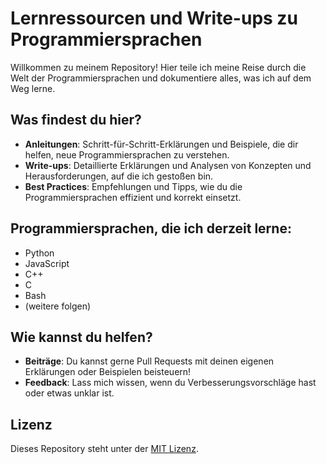 # Lernressourcen und Write-ups zu Programmiersprachen

Willkommen zu meinem Repository! Hier teile ich meine Reise durch die Welt der Programmiersprachen und dokumentiere alles, was ich auf dem Weg lerne. 

## Was findest du hier?
- **Anleitungen**: Schritt-für-Schritt-Erklärungen und Beispiele, die dir helfen, neue Programmiersprachen zu verstehen.
- **Write-ups**: Detaillierte Erklärungen und Analysen von Konzepten und Herausforderungen, auf die ich gestoßen bin.
- **Best Practices**: Empfehlungen und Tipps, wie du die Programmiersprachen effizient und korrekt einsetzt.

## Programmiersprachen, die ich derzeit lerne:
- Python
- JavaScript
- C++
- C
- Bash
- (weitere folgen)

## Wie kannst du helfen?
- **Beiträge**: Du kannst gerne Pull Requests mit deinen eigenen Erklärungen oder Beispielen beisteuern!
- **Feedback**: Lass mich wissen, wenn du Verbesserungsvorschläge hast oder etwas unklar ist.

## Lizenz
Dieses Repository steht unter der [MIT Lizenz](LICENSE).
